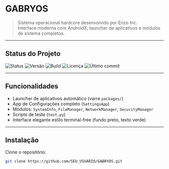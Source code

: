 # GABRYOS

> Sistema operacional hardcore desenvolvido por Enzo Inc.  
> Interface moderna com AndroidX, launcher de aplicativos e módulos de sistema completos.

---

## Status do Projeto

![Status](https://img.shields.io/badge/status-em%20desenvolvimento-yellow)
![Versão](https://img.shields.io/badge/version-1.0-blue)
![Build](https://img.shields.io/badge/build-passing-brightgreen)
![Licença](https://img.shields.io/badge/license-MIT-lightgrey)
![Último commit](https://img.shields.io/github/last-commit/SEU_USUARIO/GABRYOS)

---

## Funcionalidades

- Launcher de aplicativos automático (varre `packages/`)  
- App de Configurações completo (`SettingsApp`)  
- Módulos: `SystemInfo`, `FileManager`, `NetworkManager`, `SecurityManager`  
- Scripts de teste (`test.py`)  
- Interface elegante estilo terminal-free (fundo preto, texto verde)  

---

## Instalação

Clone o repositório:

```bash
git clone https://github.com/SEU_USUARIO/GABRYOS.git
